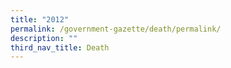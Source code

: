 ```yaml
---
title: "2012"
permalink: /government-gazette/death/permalink/
description: ""
third_nav_title: Death
---
```

